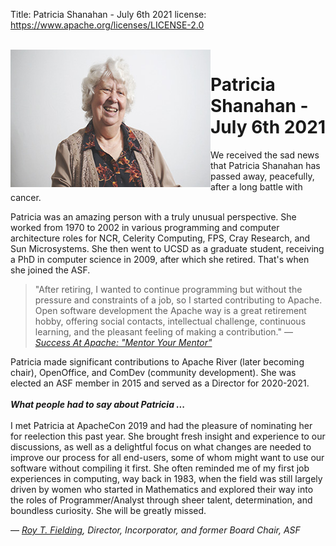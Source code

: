 Title:   Patricia Shanahan - July 6th 2021
license: https://www.apache.org/licenses/LICENSE-2.0

<br>
<img align="left" width="320" height="220" alt="Patricia Shanahan at ApacheCon NA 2019"
        src="im/pats_20190922_s.jpg">

# Patricia Shanahan - July 6th 2021

We received the sad news that Patricia Shanahan has passed away,
peacefully, after a long battle with cancer.

Patricia was an amazing person with a truly unusual perspective.
She worked from 1970 to 2002 in various programming and computer
architecture roles for NCR, Celerity Computing, FPS, Cray Research,
and Sun Microsystems. She then went to UCSD as a graduate student,
receiving a PhD in computer science in 2009, after which she retired.
That's when she joined the ASF.

 > "After retiring, I wanted to continue programming but without the pressure and
 constraints of a job, so I started contributing to Apache. Open software development
 the Apache way is a great retirement hobby, offering social contacts, intellectual challenge,
 continuous learning, and the pleasant feeling of making a contribution."
 — *[Success At Apache: "Mentor Your Mentor"](https://blogs.apache.org/foundation/?date=201909&cat=SuccessAtApache)*

Patricia made significant contributions to Apache River (later becoming chair),
OpenOffice, and ComDev (community development). She was elected an ASF member
in 2015 and served as a Director for 2020-2021.
<br>
<br>
***What people had to say about Patricia ...***
<br>
<br>
I met Patricia at ApacheCon 2019 and had the pleasure of nominating her
for reelection this past year.  She brought fresh insight and experience to our discussions,
as well as a delightful focus on what changes are needed to improve our process for
all end-users, some of whom might want to use our software without compiling it first.
She often reminded me of my first job experiences in computing, way back in 1983,
when the field was still largely driven by women who started in Mathematics
and explored their way into the roles of Programmer/Analyst through sheer talent,
determination, and boundless curiosity. She will be greatly missed.

 — *[Roy T. Fielding](https://roy.gbiv.com/), Director, Incorporator, and former Board Chair, ASF*
<br>
<br>
